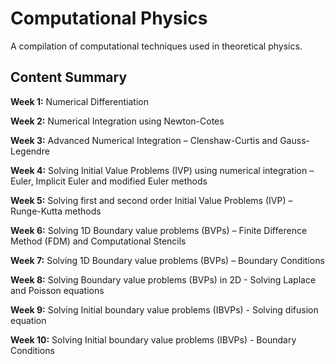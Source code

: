 # Computational Physics
A compilation of computational techniques used in theoretical physics.

## Content Summary
**Week 1:** Numerical Differentiation

**Week 2:** Numerical Integration using Newton-Cotes

**Week 3:** Advanced Numerical Integration – Clenshaw-Curtis and Gauss-Legendre

**Week 4:** Solving Initial Value Problems (IVP) using numerical integration – Euler, Implicit Euler and modified Euler methods

**Week 5:** Solving first and second order Initial Value Problems (IVP) – Runge-Kutta methods

**Week 6:** Solving 1D Boundary value problems (BVPs) – Finite Difference Method (FDM) and Computational Stencils

**Week 7:** Solving 1D Boundary value problems (BVPs) – Boundary Conditions

**Week 8:** Solving Boundary value problems (BVPs) in 2D - Solving Laplace and Poisson equations

**Week 9:** Solving Initial boundary value problems (IBVPs) - Solving difusion equation

**Week 10:** Solving Initial boundary value problems (IBVPs) - Boundary Conditions
